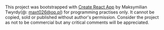 This project was bootstrapped with [Create React App](https://github.com/facebook/create-react-app) by Maksymilian Twyrdy(@: maxt026@op.pl) for programming practises only. It cannot be copied, sold or published without author's permission. Consider the project as not to be commercial but any critical comments will be appreciated.

